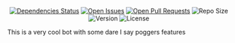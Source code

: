 <div align="center">

[![Dependencies Status](https://img.shields.io/david/Lioness100/~name~?style=for-the-badge)](https://david-dm.org/Lioness100/~name~) [![Open Issues](https://img.shields.io/github/issues-raw/Lioness100/~name~?style=for-the-badge)](https://github.com/Lioness100/~name~/issues) [![Open Pull Requests](https://img.shields.io/github/issues-pr-raw/Lioness100/~name~?style=for-the-badge)](https://github.com/Lioness100/~name~/pulls) ![Repo Size](https://img.shields.io/github/repo-size/Lioness100/~name~?style=for-the-badge) ![Version](https://img.shields.io/github/package-json/v/Lioness100/~name~?style=for-the-badge) ![License](https://img.shields.io/github/license/Lioness100/~name~?style=for-the-badge)

</div>

This is a very cool bot with some dare I say poggers features

